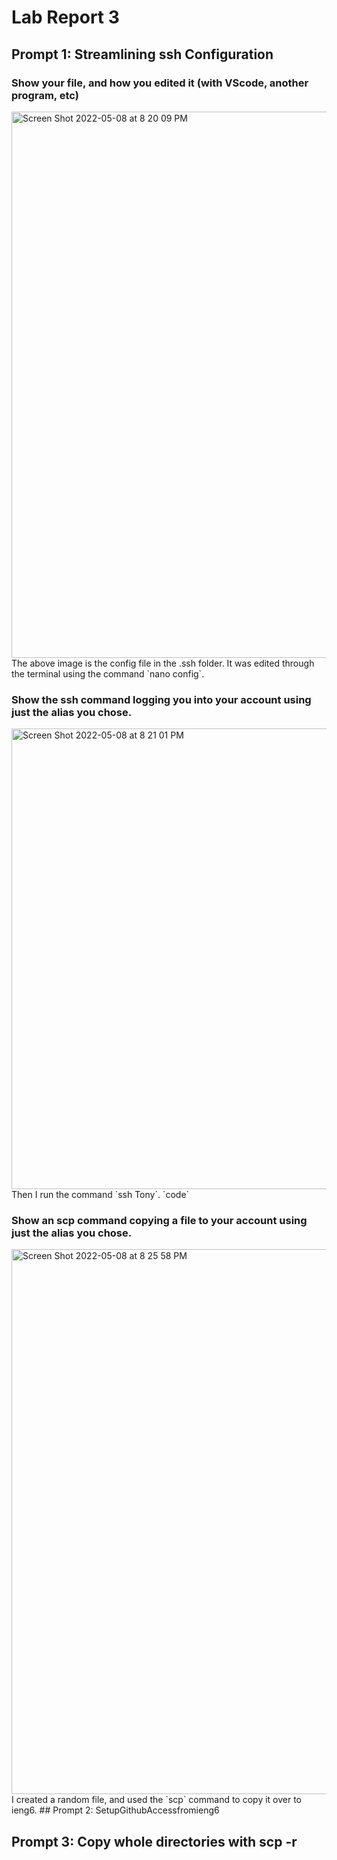 # Lab Report 3 
## Prompt 1: Streamlining ssh Configuration

### Show your file, and how you edited it (with VScode, another program, etc)
<img width="874" alt="Screen Shot 2022-05-08 at 8 20 09 PM" src="https://user-images.githubusercontent.com/64039891/167335584-2f2d2387-cf48-4987-ba6e-c88303f2f69a.png">
The above image is the config file in the .ssh folder. It was edited through the terminal using the command `nano config`.

### Show the ssh command logging you into your account using just the alias you chose.
<img width="737" alt="Screen Shot 2022-05-08 at 8 21 01 PM" src="https://user-images.githubusercontent.com/64039891/167335660-e3539344-aa35-48b7-9b85-947f5d050092.png">
Then I run the command `ssh Tony`. `code`

### Show an scp command copying a file to your account using just the alias you chose.
<img width="872" alt="Screen Shot 2022-05-08 at 8 25 58 PM" src="https://user-images.githubusercontent.com/64039891/167335734-29e8cd19-990a-4456-84dc-c1635e097857.png">
I created a random file, and used the `scp` command to copy it over to ieng6.
## Prompt 2: SetupGithubAccessfromieng6



## Prompt 3: Copy whole directories with scp -r
